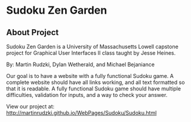 # Sudoku Zen Garden

## About Project
Sudoku Zen Garden is a University of Massachusetts Lowell capstone project for Graphical User Interfaces II class taught by Jesse Heines.

By: Martin Rudzki, Dylan Wetherald, and Michael Bejaniance

Our goal is to have a website with a fully functional Sudoku game. A complete website should have all links working, and all text formatted so that it is readable. A fully functional Sudoku game should have multiple difficulties, validation for inputs, and a way to check your answer.

View our project at: http://martinrudzki.github.io/WebPages/Sudoku/Sudoku.html